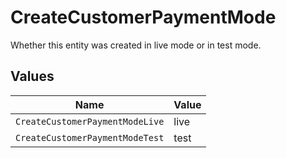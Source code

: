 # CreateCustomerPaymentMode

Whether this entity was created in live mode or in test mode.


## Values

| Name                            | Value                           |
| ------------------------------- | ------------------------------- |
| `CreateCustomerPaymentModeLive` | live                            |
| `CreateCustomerPaymentModeTest` | test                            |